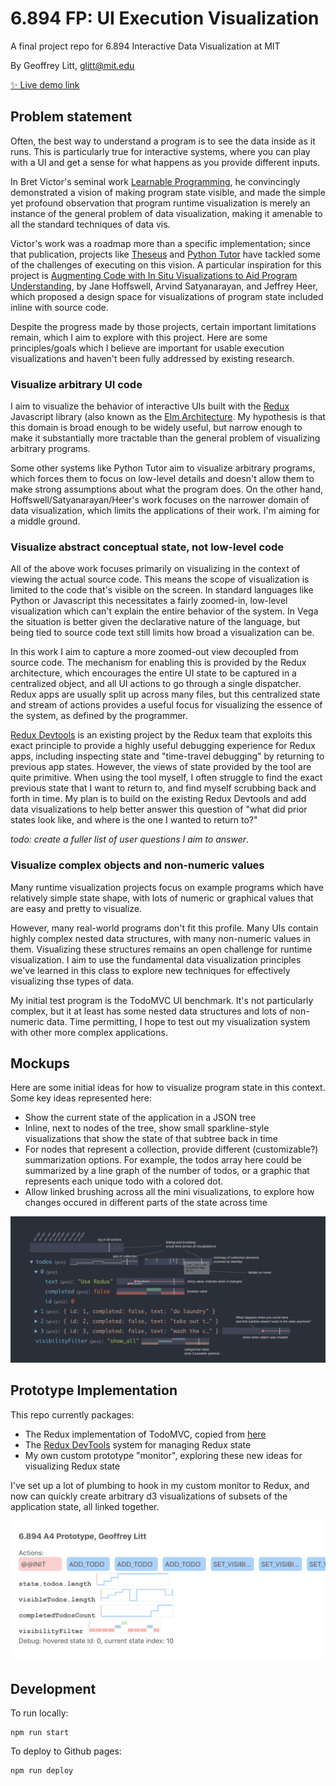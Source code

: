 # 6.894 FP: UI Execution Visualization

A final project repo for 6.894 Interactive Data Visualization at MIT

By Geoffrey Litt, glitt@mit.edu

[✨ Live demo link](https://github.mit.edu/pages/6894-sp20/FP-Program-Execution-Visualization/)

## Problem statement

Often, the best way to understand a program is to see the data inside as it runs.
This is particularly true for interactive systems, where you can
play with a UI and get a sense for what happens as you provide different inputs.

In Bret Victor's seminal work [Learnable Programming](http://worrydream.com/LearnableProgramming/),
he convincingly demonstrated a vision of making program state visible, and made the simple yet profound observation that program runtime visualization is merely an instance of the general problem of data visualization, making it amenable to all the standard techniques of data vis.

Victor's work was a roadmap more than a specific implementation; since that publication, projects like [Theseus](https://dl-acm-org.libproxy.mit.edu/doi/10.1145/2556288.2557409)
and [Python Tutor](http://www.pythontutor.com/) have tackled some of the challenges of executing on this vision. A particular inspiration for this project is [Augmenting Code with In Situ Visualizations to Aid Program Understanding](https://dl-acm-org.libproxy.mit.edu/doi/10.1145/3173574.3174106), by Jane Hoffswell, Arvind Satyanarayan, and Jeffrey Heer, which proposed a design space for visualizations of program state included inline with source code.

Despite the progress made by those projects, certain important limitations remain, which I aim to explore with this project. Here are some principles/goals which I believe are important for usable execution visualizations and haven't been fully addressed by existing research.

### Visualize arbitrary UI code

I aim to visualize the behavior of interactive UIs built with the [Redux](https://redux.js.org/) Javascript library (also known as the [Elm Architecture](https://guide.elm-lang.org/architecture/). My hypothesis is that this domain is broad enough to be widely useful, but narrow enough to make it substantially more tractable than the general problem of visualizing arbitrary programs.

Some other systems like Python Tutor aim to visualize arbitrary programs, which forces them to focus on low-level details and doesn't allow them to make strong assumptions about what the program does. On the other hand, Hoffswell/Satyanarayan/Heer's work focuses on the narrower domain of data visualization, which limits the applications of their work. I'm aiming for a middle ground.

### Visualize abstract conceptual state, not low-level code

All of the above work focuses primarily on visualizing in the context of viewing the actual source code.
This means the scope of visualization is limited to the code that's visible on the screen.
In standard languages like Python or Javascript this necessitates a fairly zoomed-in, low-level visualization
which can't explain the entire behavior of the system. In Vega the situation is better given the declarative
nature of the language, but being tied to source code text still limits how broad a visualization can be.

In this work I aim to capture a more zoomed-out view decoupled from source code.
The mechanism for enabling this is provided by the Redux architecture, which
encourages the entire UI state to be captured in a centralized object,
and all UI actions to go through a single dispatcher. Redux apps are usually
split up across many files, but this centralized state and stream of actions
provides a useful focus for visualizing the essence of the system,
as defined by the programmer.

[Redux Devtools](https://github.com/reduxjs/redux-devtools) is an existing
project by the Redux team that exploits this exact principle to provide
a highly useful debugging experience for Redux apps, including inspecting
state and "time-travel debugging" by returning to previous app states.
However, the views of state provided by the tool are quite primitive.
When using the tool myself, I often struggle to find the exact previous state
that I want to return to, and find myself scrubbing back and forth
in time. My plan is to build on the existing Redux Devtools and
add data visualizations to help better answer this question of
"what did prior states look like, and where is the one I wanted to return to?"

_todo: create a fuller list of user questions I aim to answer_.

### Visualize complex objects and non-numeric values

Many runtime visualization projects focus on example programs which have
relatively simple state shape, with lots of numeric or graphical values that are
easy and pretty to visualize.

However, many real-world programs don't fit this profile. Many UIs contain
highly complex nested data structures, with many non-numeric values in them.
Visualizing these structures remains an open challenge for runtime
visualization. I aim to use the fundamental data visualization principles
we've learned in this class to explore new techniques for effectively
visualizing thse types of data.

My initial test program is the TodoMVC UI benchmark. It's not particularly
complex, but it at least has some nested data structures and lots
of non-numeric data. Time permitting, I hope to test out my visualization
system with other more complex applications.

## Mockups

Here are some initial ideas for how to visualize program state in this context. Some key ideas represented here:

* Show the current state of the application in a JSON tree
* Inline, next to nodes of the tree, show small sparkline-style visualizations that show the state of that subtree back in time
* For nodes that represent a collection, provide different (customizable?) summarization options. For example, the todos array here could be summarized by a line graph of the number of todos, or a graphic that represents each unique todo with a colored dot.
* Allow linked brushing across all the mini visualizations, to explore how changes occured in different parts of the state across time

![](sketches/mockup.png)

## Prototype Implementation

This repo currently packages:

* The Redux implementation of TodoMVC, copied from [here](https://github.com/reduxjs/redux/tree/master/examples/todomvc)
* The [Redux DevTools](https://github.com/reduxjs/redux-devtools) system for managing Redux state
* My own custom prototype "monitor", exploring these new ideas for visualizing Redux state

I've set up a lot of plumbing to hook in my custom monitor to Redux,
and now can quickly create arbitrary d3 visualizations of
subsets of the application state, all linked together.

![](sketches/prototype.png)

## Development

To run locally:

```
npm run start
```

To deploy to Github pages:

```
npm run deploy
```
